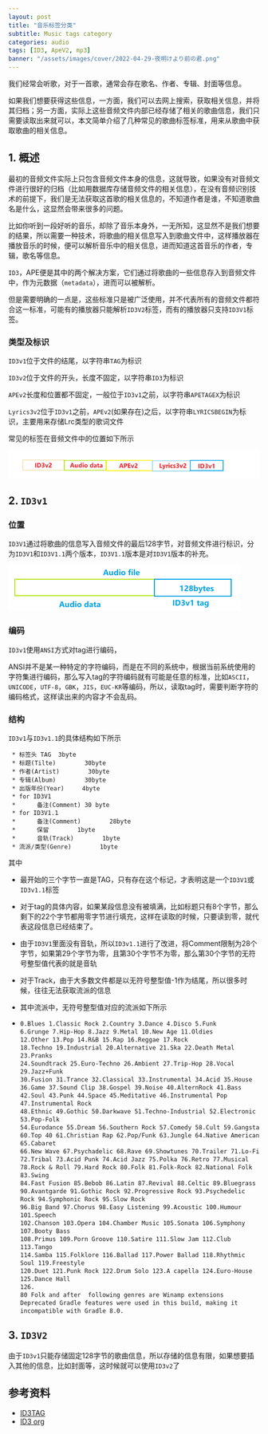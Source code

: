 ```yaml
---
layout: post
title: "音乐标签分类"
subtitle: Music tags category
categories: audio
tags: [ID3, ApeV2, mp3]
banner: "/assets/images/cover/2022-04-29-夜明けより前の君.png"
---
```


我们经常会听歌，对于一首歌，通常会存在歌名、作者、专辑、封面等信息。

如果我们想要获得这些信息，一方面，我们可以去网上搜索，获取相关信息，并将其归档；另一方面，实际上这些音频文件内部已经存储了相关的歌曲信息，我们只需要读取出来就可以，本文简单介绍了几种常见的歌曲标签标准，用来从歌曲中获取歌曲的相关信息。

<!--more-->

## 1. 概述

最初的音频文件实际上只包含音频文件本身的信息，这就导致，如果没有对音频文件进行很好的归档（比如用数据库存储音频文件的相关信息），在没有音频识别技术的前提下，我们是无法获取这首歌的相关信息的，不知道作者是谁，不知道歌曲名是什么，这显然会带来很多的问题。

比如你听到一段好听的音乐，却除了音乐本身外，一无所知，这显然不是我们想要的结果，所以需要一种技术，将歌曲的相关信息写入到歌曲文件中，这样播放器在播放音乐的时候，便可以解析音乐中的相关信息，进而知道这首音乐的作者，专辑，歌名等信息。

`ID3`，APE便是其中的两个解决方案，它们通过将歌曲的一些信息存入到音频文件中，作为元数据（`metadata`），进而可以被解析。

但是需要明确的一点是，这些标准只是被广泛使用，并不代表所有的音频文件都符合这一标准，可能有的播放器只能解析`ID3V2`标签，而有的播放器只支持`ID3V1`标签。

### 类型及标识

`ID3v1`位于文件的结尾，以字符串`TAG`为标识

`ID3v2`位于文件的开头，长度不固定，以字符串`ID3`为标识

`APEv2`长度和位置都不固定，一般位于`ID3v1`之前，以字符串`APETAGEX`为标识

`Lyrics3v2`位于`ID3v1`之前，`APEv2`(如果存在)之后，以字符串`LYRICSBEGIN`为标识，主要用来存储Lrc类型的歌词文件

常见的标签在音频文件中的位置如下所示

![image-20220429153616997](../assets/images/resource/2022-04-29-解析音乐标签.assets/image-20220429153616997.png)

## 2. `ID3v1`

### 位置

`ID3V1`通过将歌曲的信息写入音频文件的最后128字节，对音频文件进行标识，分为`ID3V1`和`ID3V1.1`两个版本，`ID3V1.1`版本是对`ID3V1`版本的补充。

![image-20220429145742799](../assets/images/resource/2022-04-29-解析音乐标签.assets/image-20220429145742799.png)

### 编码

`ID3v1`使用`ANSI`方式对tag进行编码，

ANSI并不是某一种特定的字符编码，而是在不同的系统中，根据当前系统使用的字符集进行编码，那么写入tag的字符编码就有可能是任意的标准，比如`ASCII`，`UNICODE`，`UTF-8`，`GBK`，`JIS`，`EUC-KR`等编码，所以，读取tag时，需要判断字符的编码格式，这样读出来的内容才不会乱码。

### 结构

`ID3v1`与`ID3v1.1`的具体结构如下所示

```ANSII
 * 标签头 TAG  3byte
 * 标题(Tilte)        30byte
 * 作者(Artist)        30byte
 * 专辑(Album)        30byte
 * 出版年份(Year)     4byte
 * for ID3V1
 *      备注(Comment) 30 byte
 * for ID3V1.1
 *      备注(Comment)        28byte
 *      保留        1byte
 *      音轨(Track)        1byte
 * 流派/类型(Genre)        1byte
```

其中

- 最开始的三个字节一直是TAG，只有存在这个标记，才表明这是一个`ID3V1`或`ID3v1.1`标签

- 对于tag的具体内容，如果某段信息没有被填满，比如标题只有8个字节，那么剩下的22个字节都用零字节进行填充，这样在读取的时候，只要读到零，就代表这段信息已经结束了。

- 由于`ID3V1`里面没有音轨，所以`ID3v1.1`进行了改进，将Comment限制为28个字节，如果第29个字节为零，且第30个字节不为零，那么第30个字节的无符号整型值代表的就是音轨

- 对于Track，由于大多数文件都是以无符号整型值-1作为结尾，所以很多时候，往往无法获取流派的信息

- 其中流派中，无符号整型值对应的流派如下所示

- ```
  0.Blues 1.Classic Rock 2.Country 3.Dance 4.Disco 5.Funk 
  6.Grunge 7.Hip-Hop 8.Jazz 9.Metal 10.New Age 11.Oldies 
  12.Other 13.Pop 14.R&B 15.Rap 16.Reggae 17.Rock 
  18.Techno 19.Industrial 20.Alternative 21.Ska 22.Death Metal 23.Pranks 
  24.Soundtrack 25.Euro-Techno 26.Ambient 27.Trip-Hop 28.Vocal 29.Jazz+Funk 
  30.Fusion 31.Trance 32.Classical 33.Instrumental 34.Acid 35.House 
  36.Game 37.Sound Clip 38.Gospel 39.Noise 40.AlternRock 41.Bass 
  42.Soul 43.Punk 44.Space 45.Meditative 46.Instrumental Pop 47.Instrumental Rock 
  48.Ethnic 49.Gothic 50.Darkwave 51.Techno-Industrial 52.Electronic 53.Pop-Folk 
  54.Eurodance 55.Dream 56.Southern Rock 57.Comedy 58.Cult 59.Gangsta 
  60.Top 40 61.Christian Rap 62.Pop/Funk 63.Jungle 64.Native American 65.Cabaret 
  66.New Wave 67.Psychadelic 68.Rave 69.Showtunes 70.Trailer 71.Lo-Fi 
  72.Tribal 73.Acid Punk 74.Acid Jazz 75.Polka 76.Retro 77.Musical 
  78.Rock & Roll 79.Hard Rock 80.Folk 81.Folk-Rock 82.National Folk 83.Swing 
  84.Fast Fusion 85.Bebob 86.Latin 87.Revival 88.Celtic 89.Bluegrass 
  90.Avantgarde 91.Gothic Rock 92.Progressive Rock 93.Psychedelic Rock 94.Symphonic Rock 95.Slow Rock 
  96.Big Band 97.Chorus 98.Easy Listening 99.Acoustic 100.Humour 101.Speech 
  102.Chanson 103.Opera 104.Chamber Music 105.Sonata 106.Symphony 107.Booty Bass 
  108.Primus 109.Porn Groove 110.Satire 111.Slow Jam 112.Club 113.Tango 
  114.Samba 115.Folklore 116.Ballad 117.Power Ballad 118.Rhythmic Soul 119.Freestyle 
  120.Duet 121.Punk Rock 122.Drum Solo 123.A capella 124.Euro-House 125.Dance Hall 
  126. 
  80 Folk and after  following genres are Winamp extensions 
  Deprecated Gradle features were used in this build, making it incompatible with Gradle 8.0.
  ```

## 3. `ID3V2`

由于`ID3v1`只能存储固定128字节的歌曲信息，所以存储的信息有限，如果想要插入其他的信息，比如封面等，这时候就可以使用`ID3v2`了





## 参考资料

- [ID3TAG](https://mutagen-specs.readthedocs.io/en/latest/id3/id3v2.2.html)
- [ID3 org](https://id3.org/ID3v1)

